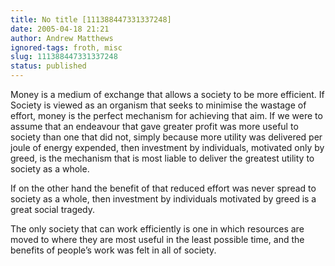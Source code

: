 ```yaml
---
title: No title [111388447331337248]
date: 2005-04-18 21:21
author: Andrew Matthews
ignored-tags: froth, misc
slug: 111388447331337248
status: published
---
```


Money is a medium of exchange that allows a society to be more efficient. If Society is viewed as an organism that seeks to minimise the wastage of effort, money is the perfect mechanism for achieving that aim. If we were to assume that an endeavour that gave greater profit was more useful to society than one that did not, simply because more utility was delivered per joule of energy expended, then investment by individuals, motivated only by greed, is the mechanism that is most liable to deliver the greatest utility to society as a whole.

If on the other hand the benefit of that reduced effort was never spread to society as a whole, then investment by individuals motivated by greed is a great social tragedy.

The only society that can work efficiently is one in which resources are moved to where they are most useful in the least possible time, and the benefits of people’s work was felt in all of society.
